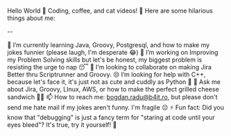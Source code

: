 Hello World 👋
Coding, coffee, and cat videos! 🚀
Here are some hilarious things about me:

--

🌱 I’m currently learning Java, Groovy, Postgresql, and how to make my jokes funnier (please laugh, I'm desperate 😂)
🔭 I’m working on Improving my Problem Solving skills but let's be honest, my biggest problem is resisting the urge to nap 😴
🤝 I’m looking to collaborate on making Jira Better thru Scriptrunner and Groovy.
😒 I’m looking for help with C++, because let's face it, it's just not as cute and cuddly as Python 🐍
💬 Ask me about Jira, Groovy, LInux, AWS, or how to make the perfect grilled cheese sandwich 🍞🧀
📫 How to reach me: bogdan.radu@b4it.ro, but please don't send me hate mail if my jokes aren't funny. I'm fragile 😔
⚡ Fun fact: Did you know that "debugging" is just a fancy term for "staring at code until your eyes bleed"? It's true, try it yourself! 🤪
